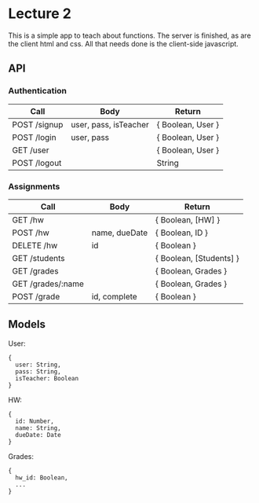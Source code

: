 Lecture 2
=========

This is a simple app to teach about functions. The server is finished, as are the client html and css. All that needs done is the client-side javascript.

## API

### Authentication

| Call              | Body                  | Return            |
|-------------------|-----------------------|-------------------|
| POST /signup      | user, pass, isTeacher | { Boolean, User } |
| POST /login       | user, pass            | { Boolean, User } |
| GET /user         |                       | { Boolean, User } |
| POST /logout      |                       | String            |

### Assignments

| Call              | Body          | Return                  |
|-------------------|---------------|-------------------------|
| GET /hw           |               | { Boolean, [HW] }       |
| POST /hw          | name, dueDate | { Boolean, ID }         |
| DELETE /hw        | id            | { Boolean }             |
| GET /students     |               | { Boolean, [Students] } |
| GET /grades       |               | { Boolean, Grades }     |
| GET /grades/:name |               | { Boolean, Grades }     |
| POST /grade       | id, complete  | { Boolean }             |

## Models

User:
```
{
  user: String,
  pass: String,
  isTeacher: Boolean
}
```

HW:
```
{
  id: Number,
  name: String,
  dueDate: Date
}
```

Grades:
```
{
  hw_id: Boolean,
  ...
}
```
